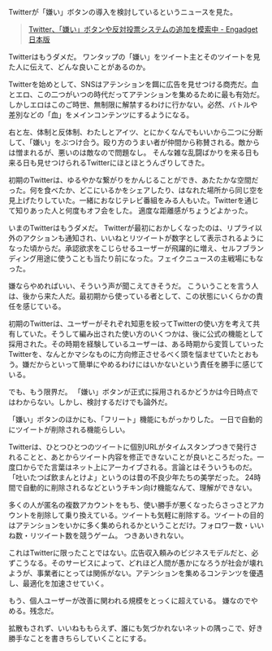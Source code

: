 Twitterが「嫌い」ボタンの導入を検討しているというニュースを見た。

> [Twitter、「嫌い」ボタンや反対投票システムの追加を模索中 \- Engadget 日本版](https://japanese.engadget.com/twitter-dislike-downvote-055008400.html)

Twitterはもうダメだ。
ワンタップの「嫌い」をツイート主とそのツイートを見た人に伝えて、どんな良いことがあるのか。

Twitterを始めとして、SNSはアテンションを餌に広告を見せつける商売だ。血とエロ、この二つがいつの時代だってアテンションを集めるために最も有効だ。しかしエロはこのご時世、無制限に解禁するわけに行かない。必然、バトルや差別などの「血」をメインコンテンツにするようになる。

右と左、体制と反体制、わたしとアイツ、とにかくなんでもいいから二つに分断して、「嫌い」をぶつけ合う。殴り方のうまい者が仲間から称賛される。敵からは憎まれるが、悪いのは敵なので問題なし。
そんな雑な乱闘ばかりを来る日も来る日も見せつけられるTwitterにほとほとうんざりしてきた。

初期のTwitterは、ゆるやかな繋がりをかんじることができ、あたたかな空間だった。何を食べたか、どこにいるかをシェアしたり、はなれた場所から同じ空を見上げたりしていた。一緒におなじテレビ番組をみる人もいた。Twitterを通じて知りあった人と何度もオフ会をした。
適度な距離感がちょうどよかった。

いまのTwitterはもうダメだ。
Twitterが最初におかしくなったのは、リプライ以外のアクションも通知され、いいねとリツイートが数字として表示されるようになった頃からだ。承認欲求をこじらせるユーザーが飛躍的に増え、セルフブランディング用途に使うことも当たり前になった。フェイクニュースの主戦場にもなった。

嫌ならやめればいい、そういう声が聞こえてきそうだ。
こういうことを言う人は、後から来た人だ。最初期から使っている者として、この状態にいくらかの責任を感じている。

初期のTwitterは、ユーザーがそれぞれ知恵を絞ってTwitterの使い方を考えて共有していた。そうして編み出された使い方のいくつかは、後に公式の機能として採用された。その時期を経験しているユーザーは、ある時期から変質していったTwitterを、なんとかマシなものに方向修正させるべく頭を悩ませていたとおもう。嫌だからといって簡単にやめるわけにはいかないという責任を勝手に感じている。

でも、もう限界だ。
「嫌い」ボタンが正式に採用されるかどうかは今日時点ではわからない。しかし、検討するだけでも論外だ。

「嫌い」ボタンのほかにも、「フリート」機能にもがっかりした。
一日で自動的にツイートが削除される機能らしい。

Twitterは、ひとつひとつのツイートに個別URLがタイムスタンプつきで発行されることと、あとからツイート内容を修正できないことが良いところだった。一度口からでた言葉はネット上にアーカイブされる。言論とはそういうものだ。「吐いたつば飲まんとけよ」というのは昔の不良少年たちの美学だった。
24時間で自動的に削除されるなどというチキン向け機能なんて、理解ができない。

多くの人が匿名の複数アカウントをもち、使い勝手が悪くなったらさっさとアカウントを削除して乗り換えている。ツイートも気軽に削除する。ツイートの目的はアテンションをいかに多く集められるかということだけ。フォロワー数・いいね数・リツイート数を競うゲーム。
つきあいきれない。

これはTwitterに限ったことではない。広告収入頼みのビジネスモデルだと、必ずこうなる。そのサービスによって、どれほど人間が愚かになろうが社会が壊れようが、事業者にとっては関係がない。アテンションを集めるコンテンツを優遇し、最適化を加速させていく。

もう、個人ユーザーが改善に関われる規模をとっくに超えている。
嫌なのでやめる。残念だ。

拡散もされず、いいねももらえず、誰にも気づかれないネットの隅っこで、好き勝手なことを書きちらしていくことにする。